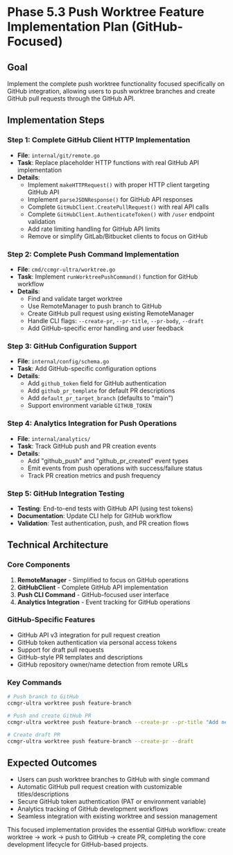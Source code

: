 # Phase 5.3 Push Worktree Feature Implementation Plan (GitHub-Focused)

## Goal
Implement the complete push worktree functionality focused specifically on GitHub integration, allowing users to push worktree branches and create GitHub pull requests through the GitHub API.

## Implementation Steps

### Step 1: Complete GitHub Client HTTP Implementation
- **File**: `internal/git/remote.go`
- **Task**: Replace placeholder HTTP functions with real GitHub API implementation
- **Details**: 
  - Implement `makeHTTPRequest()` with proper HTTP client targeting GitHub API
  - Implement `parseJSONResponse()` for GitHub API responses
  - Complete `GitHubClient.CreatePullRequest()` with real API calls
  - Complete `GitHubClient.AuthenticateToken()` with `/user` endpoint validation
  - Add rate limiting handling for GitHub API limits
  - Remove or simplify GitLab/Bitbucket clients to focus on GitHub

### Step 2: Complete Push Command Implementation
- **File**: `cmd/ccmgr-ultra/worktree.go` 
- **Task**: Implement `runWorktreePushCommand()` function for GitHub workflow
- **Details**:
  - Find and validate target worktree
  - Use RemoteManager to push branch to GitHub
  - Create GitHub pull request using existing RemoteManager
  - Handle CLI flags: `--create-pr`, `--pr-title`, `--pr-body`, `--draft`
  - Add GitHub-specific error handling and user feedback

### Step 3: GitHub Configuration Support
- **File**: `internal/config/schema.go`
- **Task**: Add GitHub-specific configuration options
- **Details**:
  - Add `github_token` field for GitHub authentication
  - Add `github_pr_template` for default PR descriptions
  - Add `default_pr_target_branch` (defaults to "main")
  - Support environment variable `GITHUB_TOKEN`

### Step 4: Analytics Integration for Push Operations
- **File**: `internal/analytics/`
- **Task**: Track GitHub push and PR creation events
- **Details**:
  - Add "github_push" and "github_pr_created" event types
  - Emit events from push operations with success/failure status
  - Track PR creation metrics and push frequency

### Step 5: GitHub Integration Testing
- **Testing**: End-to-end tests with GitHub API (using test tokens)
- **Documentation**: Update CLI help for GitHub workflow
- **Validation**: Test authentication, push, and PR creation flows

## Technical Architecture

### Core Components
1. **RemoteManager** - Simplified to focus on GitHub operations
2. **GitHubClient** - Complete GitHub API implementation  
3. **Push CLI Command** - GitHub-focused user interface
4. **Analytics Integration** - Event tracking for GitHub operations

### GitHub-Specific Features
- GitHub API v3 integration for pull request creation
- GitHub token authentication via personal access tokens
- Support for draft pull requests
- GitHub-style PR templates and descriptions
- GitHub repository owner/name detection from remote URLs

### Key Commands
```bash
# Push branch to GitHub
ccmgr-ultra worktree push feature-branch

# Push and create GitHub PR
ccmgr-ultra worktree push feature-branch --create-pr --pr-title "Add new feature"

# Create draft PR
ccmgr-ultra worktree push feature-branch --create-pr --draft
```

## Expected Outcomes
- Users can push worktree branches to GitHub with single command
- Automatic GitHub pull request creation with customizable titles/descriptions
- Secure GitHub token authentication (PAT or environment variable)
- Analytics tracking of GitHub development workflows
- Seamless integration with existing worktree and session management

This focused implementation provides the essential GitHub workflow: create worktree → work → push to GitHub → create PR, completing the core development lifecycle for GitHub-based projects.